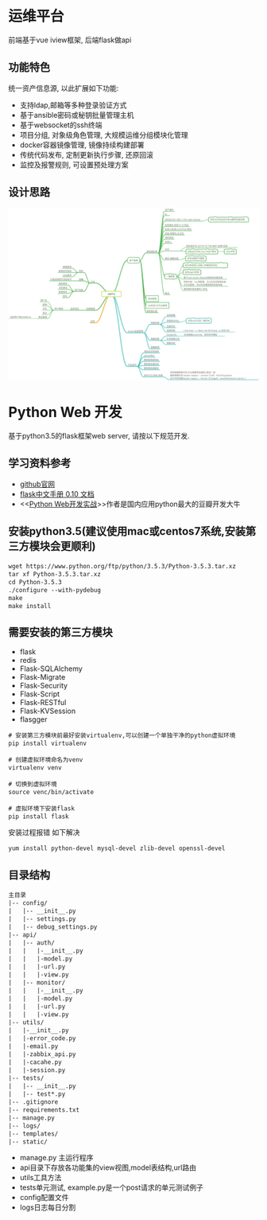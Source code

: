 运维平台
==================
前端基于vue iview框架, 后端flask做api

## 功能特色
统一资产信息源, 以此扩展如下功能:
 - 支持ldap,邮箱等多种登录验证方式
 - 基于ansible密码或秘钥批量管理主机
 - 基于websocket的ssh终端
 - 项目分组, 对象级角色管理, 大规模运维分组模块化管理
 - docker容器镜像管理, 镜像持续构建部署
 - 传统代码发布, 定制更新执行步骤, 还原回滚
 - 监控及报警规则, 可设置预处理方案

## 设计思路
![](vue-init/src/assets/运维平台.png)<br>

Python Web 开发
==================
基于python3.5的flask框架web server, 请按以下规范开发.

## 学习资料参考
 - [github官网](https://github.com/pallets/flask)
 - [flask中文手册 0.10 文档](http://docs.pythontab.com/flask/flask0.10/index.html)
 - <<[Python Web开发实战](https://github.com/dongweiming/web_develop)>>作者是国内应用python最大的豆瓣开发大牛

## 安装python3.5(建议使用mac或centos7系统,安装第三方模块会更顺利)
```
wget https://www.python.org/ftp/python/3.5.3/Python-3.5.3.tar.xz
tar xf Python-3.5.3.tar.xz
cd Python-3.5.3
./configure --with-pydebug
make
make install
```

## 需要安装的第三方模块

* flask
* redis
* Flask-SQLAlchemy
* Flask-Migrate
* Flask-Security
* Flask-Script
* Flask-RESTful
* Flask-KVSession
* flasgger

```
# 安装第三方模块前最好安装virtualenv,可以创建一个单独干净的python虚拟环境
pip install virtualenv

# 创建虚拟环境命名为venv
virtualenv venv

# 切换到虚拟环境
source venc/bin/activate

# 虚拟环境下安装flask
pip install flask
```

安装过程报错 如下解决
```
yum install python-devel mysql-devel zlib-devel openssl-devel
```

## 目录结构
```
主目录
|-- config/
|   |-- __init__.py
|   |-- settings.py
|   |-- debug_settings.py
|-- api/
|   |-- auth/
|   |   |-__init__.py
|   |   |-model.py
|   |   |-url.py
|   |   |-view.py
|   |-- monitor/
|   |   |-__init__.py
|   |   |-model.py
|   |   |-url.py
|   |   |-view.py
|-- utils/
|   |-__init__.py
|   |-error_code.py
|   |-email.py
|   |-zabbix_api.py
|   |-cacahe.py
|   |-session.py
|-- tests/
|   |-- __init__.py
|   |-- test*.py
|-- .gitignore
|-- requirements.txt
|-- manage.py
|-- logs/
|-- templates/
|-- static/
```

* manage.py 主运行程序
* api目录下存放各功能集的view视图,model表结构,url路由
* utils工具方法
* tests单元测试, example.py是一个post请求的单元测试例子
* config配置文件
* logs日志每日分割

